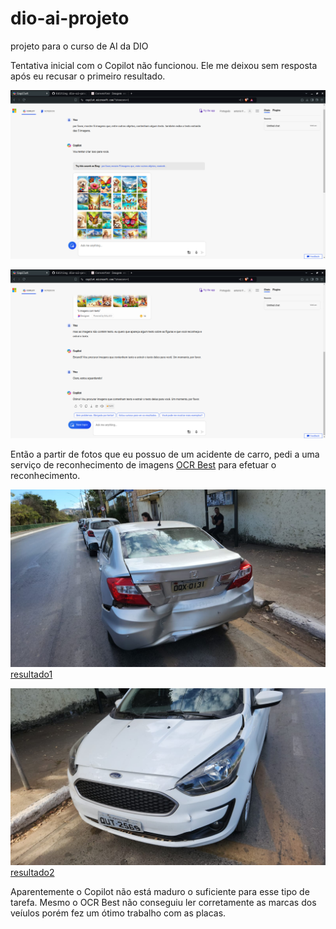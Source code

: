 # dio-ai-projeto
projeto para o curso de AI da DIO

Tentativa inicial com o Copilot não funcionou. Ele me deixou sem resposta após eu recusar o primeiro resultado.

![copilot1](https://github.com/antoniofmoliveira/dio-ai-projeto/blob/main/copilot1.png)

![copilot2](https://github.com/antoniofmoliveira/dio-ai-projeto/blob/main/copilot2.png)

Então a partir de fotos que eu possuo de um acidente de carro, pedi a uma serviço de reconhecimento de imagens [OCR Best](https://www.ocr.best/) para efetuar o reconhecimento.

![imagem1](https://github.com/antoniofmoliveira/dio-ai-projeto/blob/main/inputs/imagem1.jpeg)  [resultado1](https://github.com/antoniofmoliveira/dio-ai-projeto/blob/main/outputs/OCR1.txt)

![imagem2](https://github.com/antoniofmoliveira/dio-ai-projeto/blob/main/inputs/imagem2.jpeg)   [resultado2](https://github.com/antoniofmoliveira/dio-ai-projeto/blob/main/outputs/OCR2.txt)

Aparentemente o Copilot não está maduro o suficiente para esse tipo de tarefa. Mesmo o OCR Best não conseguiu ler corretamente as marcas dos veíulos porém fez um ótimo trabalho com as placas.

